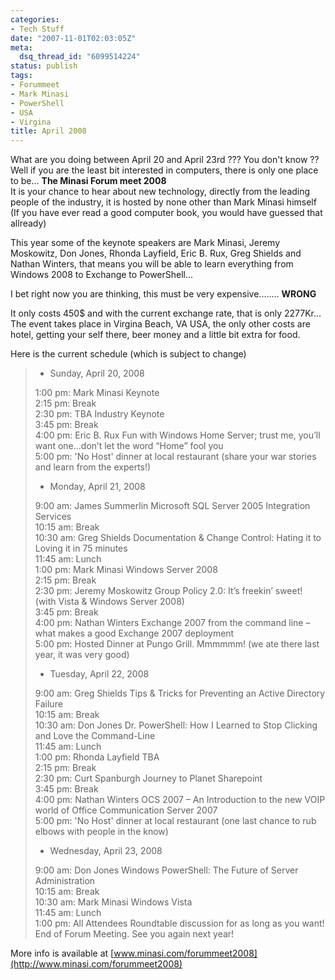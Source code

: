 ```yaml
---
categories:
- Tech Stuff
date: "2007-11-01T02:03:05Z"
meta:
  dsq_thread_id: "6099514224"
status: publish
tags:
- Forummeet
- Mark Minasi
- PowerShell
- USA
- Virgina
title: April 2008
---
```

What are you doing between April 20 and April 23rd ??? You don't know ??  
Well if you are the least bit interested in computers, there is only one place to be... **The Minasi Forum meet 2008**  
It is your chance to hear about new technology, directly from the leading people of the industry, it is hosted by none other than Mark Minasi himself (If you have ever read a good computer book, you would have guessed that allready)

This year some of the keynote speakers are Mark Minasi, Jeremy Moskowitz, Don Jones, Rhonda Layfield, Eric B. Rux, Greg Shields and Nathan Winters, that means you will be able to learn everything from Windows 2008 to Exchange to PowerShell...

I bet right now you are thinking, this must be very expensive........ **WRONG**

It only costs 450$ and with the current exchange rate, that is only 2277Kr... The event takes place in Virgina Beach, VA USA, the only other costs are hotel, getting your self there, beer money and a little bit extra for food.

Here is the current schedule (which is subject to change)

> - Sunday, April 20, 2008
> 
> 1:00 pm: Mark Minasi Keynote  
> 2:15 pm: Break  
> 2:30 pm: TBA Industry Keynote  
> 3:45 pm: Break  
> 4:00 pm: Eric B. Rux Fun with Windows Home Server; trust me, you’ll want one…don’t let the word “Home” fool you  
> 5:00 pm: 'No Host' dinner at local restaurant (share your war stories and learn from the experts!)
> 
> - Monday, April 21, 2008
> 
> 9:00 am: James Summerlin Microsoft SQL Server 2005 Integration Services  
> 10:15 am: Break  
> 10:30 am: Greg Shields Documentation & Change Control: Hating it to Loving it in 75 minutes  
> 11:45 am: Lunch  
> 1:00 pm: Mark Minasi Windows Server 2008  
> 2:15 pm: Break  
> 2:30 pm: Jeremy Moskowitz Group Policy 2.0: It’s freekin’ sweet! (with Vista & Windows Server 2008)  
> 3:45 pm: Break  
> 4:00 pm: Nathan Winters Exchange 2007 from the command line – what makes a good Exchange 2007 deployment  
> 5:00 pm: Hosted Dinner at Pungo Grill. Mmmmmm! (we ate there last year, it was very good)
> 
> - Tuesday, April 22, 2008 
> 
> 9:00 am: Greg Shields Tips & Tricks for Preventing an Active Directory Failure  
> 10:15 am: Break  
> 10:30 am: Don Jones Dr. PowerShell: How I Learned to Stop Clicking and Love the Command-Line  
> 11:45 am: Lunch  
> 1:00 pm: Rhonda Layfield TBA  
> 2:15 pm: Break  
> 2:30 pm: Curt Spanburgh Journey to Planet Sharepoint  
> 3:45 pm: Break  
> 4:00 pm: Nathan Winters OCS 2007 – An Introduction to the new VOIP world of Office Communication Server 2007  
> 5:00 pm: 'No Host' dinner at local restaurant (one last chance to rub elbows with people in the know)
> 
> - Wednesday, April 23, 2008 
> 
> 9:00 am: Don Jones Windows PowerShell: The Future of Server Administration  
> 10:15 am: Break  
> 10:30 am: Mark Minasi Windows Vista  
> 11:45 am: Lunch  
> 1:00 pm: All Attendees Roundtable discussion for as long as you want!  
> End of Forum Meeting. See you again next year!

More info is available at [www.minasi.com/forummeet2008](http://www.minasi.com/forummeet2008)

